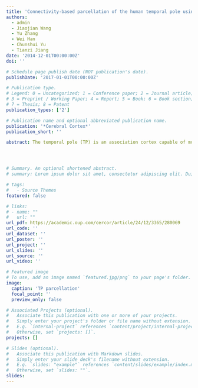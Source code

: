 ```yaml
---
title: 'Connectivity-based parcellation of the human temporal pole using diffusion tensor imaging'
authors:
  - admin
  - Jiaojian Wang
  - Yu Zhang
  - Wei Han
  - Chunshui Yu
  - Tianzi Jiang
date: '2014-12-01T00:00:00Z'
doi: ''

# Schedule page publish date (NOT publication's date).
publishDate: '2017-01-01T00:00:00Z'

# Publication type.
# Legend: 0 = Uncategorized; 1 = Conference paper; 2 = Journal article;
# 3 = Preprint / Working Paper; 4 = Report; 5 = Book; 6 = Book section;
# 7 = Thesis; 8 = Patent
publication_types: ['2']

# Publication name and optional abbreviated publication name.
publication: '*Cerebral Cortex*'
publication_short: ''

abstract: The temporal pole (TP) is an association cortex capable of multisensory integration and participates in various high-order cognitive functions. However, an accepted parcellation of the human TP and its connectivity patterns have not yet been well established. Here, we sought to present a scheme for the parcellation of human TP based on anatomical connectivity and to reveal its subregional connectivity patterns. Three distinct subregions with characteristic fiber pathways were identified, including the dorsal (TAr), the medial (TGm), and lateral (TGl) subregions, which are located ventrally. According to the connectivity patterns, a dorsal/ventral sensory segregation of auditory and visual processing and the medial TGm involved in the olfactory processing were observed. Combined with the complementary resting-state functional connectivity analysis, the connections of the TGm with the orbitofrontal cortex and other emotion-related areas, the TGl connections with the MPFC and major default mode network regions, and the TAr connections with the perisylvian language areas were observed. To the best of our knowledge, the present study represents the first attempt to parcel the human TP based on its anatomical connectivity features, which may help to improve our understanding of its connectional anatomy and to extend the available knowledge in TP-related clinical research.




# Summary. An optional shortened abstract.
# summary: Lorem ipsum dolor sit amet, consectetur adipiscing elit. Duis posuere tellus ac convallis placerat. Proin tincidunt magna sed ex sollicitudin condimentum.

# tags:
#   - Source Themes
featured: false

# links:
# - name: ""
#   url: ""
url_pdf: https://academic.oup.com/cercor/article/24/12/3365/280069
url_code: ''
url_dataset: ''
url_poster: ''
url_project: ''
url_slides: ''
url_source: ''
url_video: ''

# Featured image
# To use, add an image named `featured.jpg/png` to your page's folder.
image:
  caption: 'TP parcellation'
  focal_point: ''
  preview_only: false

# Associated Projects (optional).
#   Associate this publication with one or more of your projects.
#   Simply enter your project's folder or file name without extension.
#   E.g. `internal-project` references `content/project/internal-project/index.md`.
#   Otherwise, set `projects: []`.
projects: []

# Slides (optional).
#   Associate this publication with Markdown slides.
#   Simply enter your slide deck's filename without extension.
#   E.g. `slides: "example"` references `content/slides/example/index.md`.
#   Otherwise, set `slides: ""`.
slides:
---
```

